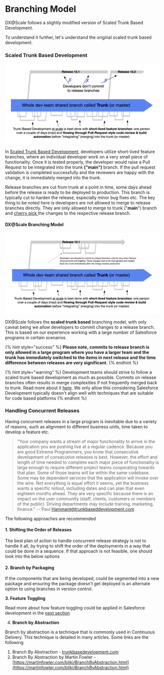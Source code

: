 # Branching Model

DX@Scale follows a slightly modified version of Scaled Trunk Based Development. 

To understand it further, let's understand the original scaled trunk based development.

### Scaled Trunk Based Development

![Scaled Trunk Based Development \(c\) trunkbaseddevelopment.com](../../.gitbook/assets/image%20%281%29.png)

In [Scaled Trunk Based Development](https://trunkbaseddevelopment.com/), developers utilize short-lived feature branches, where an individual developer work on a very small piece of functionality. Once it is tested properly, the developer would raise a Pull Request to be integrated into the trunk **\("main"\)** branch. If the pull request validation is completed successfully and the reviewers are happy with the change, it is immediately merged into the trunk. 

Release branches are cut from trunk at a point in time, some days ahead before the release is ready to be deployed to production. This branch is typically cut to harden the release, especially minor bug fixes etc. The key thing to be noted here is developers are not allowed to merge to release branches directly. They are only allowed to merge to trunk \("**main**"\) branch and [cherry pick ](https://www.atlassian.com/git/tutorials/cherry-pick)the changes to the respective release branch.

#### DX@Scale Branching Model

![DX@Scale Branch Model](../../.gitbook/assets/image%20%2811%29.png)

DX@Scale follows the **scaled trunk based** branching model, with only caveat being we allow developers to commit changes to a release branch. This is based on our experience working with a large number of Salesforce programs in certain scenarios.

{% hint style="success" %}
**Please note, commits to release branch is only allowed in a large program where you have a larger team and the trunk has immediately switched to the items in next release and the time difference between releases are very significant.**
{% endhint %}

{% hint style="warning" %}
Development teams should strive to follow a scaled trunk based development as much as possible.  Commits on release branches often results in merge complexities if not frequently merged back to trunk. Read more about it [here](https://trunkbaseddevelopment.com/branch-for-release/). We only allow this considering Salesforce Development typically doesn't align well with techniques that are suitable for code based platforms
{% endhint %}

### Handling Concurrent Releases

Having concurrent releases in a large program is inevitable due to a variety of reasons, such as alignment to different business units, time taken to develop a feature etc.

> "Your company wants a stream of major functionality to arrive in the application you are pushing live at a regular cadence. Because you are good Extreme Programmers, you know that consecutive development of consecutive releases is best. However, the effort and length of time needed to complete each major piece of functionality is large enough to require different project teams cooperating towards that plan. Some of those teams will be within the same codebase. Some may be dependent services that the application will invoke over the wire. Not everything is equal effort it seems, yet the business wants a specific rollout, including dates and can plan that even eighteen months ahead. They are very specific because there is an impact on the user community \(staff, clients, customers or members of the public\). Driving departments may include training, marketing, finance." -- Paul Hammant@trunkbaseddevelopment.com

The following approaches are recommended 

#### 1. Shifting the Order of Releases

The best plan of action to handle concurrent release strategy is not to handle it all, by trying to shift the order of the deployments in a way that could be done in a sequence. If that approach is not feasible, one should look into the below options

#### 2. Branch by Packaging

If the components that are being developed, could be segmented into a new package and ensuring the package doesn't get deployed is an alternate option to using branches in version control.

**3. Feature Toggling**

Read more about how feature toggling could be applied in Salesforce development in the [next section](feature-toggling.md)

4. **Branch by Abstraction**

Branch by abstraction is a technique that is commonly used in Continuous Delivery. This technique is detailed in many articles. Some links are the following

1. Branch By Abstraction - [trunkbasedevelopment.com](https://trunkbaseddevelopment.com/branch-by-abstraction/)
2. Branch By Abstraction by Martin Fowler - [https://martinfowler.com/bliki/BranchByAbstraction.html](https://martinfowler.com/bliki/BranchByAbstraction.html)



